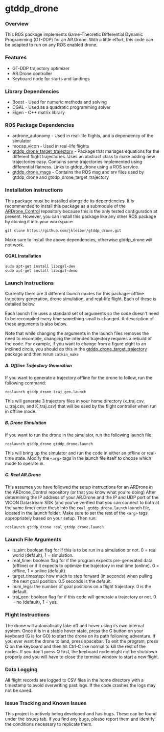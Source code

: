 # gtddp_drone

### Overview
This ROS package implements Game-Theoretic Differential Dynamic Programming (GT-DDP) for an AR.Drone. With a little effort, this code can be adapted to run on any ROS enabled drone.

### Features
* GT-DDP trajectory optimizer
* AR.Drone controller
* Keyboard node for starts and landings

### Library Dependencies
* Boost - Used for numeric methods and solving
* CGAL - Used as a quadratic programming solver 
* Eigen - C++ matrix library

### ROS Package Dependencies
* ardrone_autonomy - Used in real-life flights, and a dependency of the simulator
* mocap_vicon - Used in real-life flights
* [gtddp_drone_target_trajectory](https://github.com/jkleiber/gtddp_drone_target_trajectory/tree/master) - Package that manages equations for the different flight trajectories. Uses an abstract class to make adding new trajectories easy. Contains some trajectories implemented using differential flatness. Links to gtddp_drone using a ROS service.
* [gtddp_drone_msgs](https://github.com/jkleiber/gtddp_drone_msgs/tree/master) - Contains the ROS msg and srv files used by gtddp_drone and gtddp_drone_target_trajectory

### Installation Instructions
This package must be installed alongside its dependencies. It is recommended to install this package as a submodule of the [ARDrone_Control](https://github.com/jkleiber/ARDrone_Control) repository because this is the only tested configuration at present.
However, you can install this package like any other ROS package by cloning it into your workspace:
```
git clone https://github.com/jkleiber/gtddp_drone.git
```
Make sure to install the above dependencies, otherwise gtddp_drone will not work.

#### CGAL Installation
```
sudo apt-get install libcgal-dev
sudo apt-get install libcgal-demo
```

### Launch Instructions
Currently there are 3 different launch modes for this package: offline trajectory generation, drone simulation, and real-life flight. Each of these is detailed below.

Each launch file uses a standard set of arguments so the code doesn't need to be recompiled every time something small is changed. A description of these arguments is also below.

Note that while changing the arguments in the launch files removes the need to recompile, changing the intended trajectory requires a rebuild of the code. For example, if you want to change from a figure eight to an inclined circle, you should do this in the [gtddp_drone_target_trajectory](https://github.com/jkleiber/gtddp_drone_target_trajectory/tree/master) package and then rerun `catkin_make`

##### A. Offline Trajectory Generation
If you want to generate a trajectory offline for the drone to follow, run the following command:
```
roslaunch gtddp_drone traj_gen.launch
```
This will generate 3 trajectory files in your home directory (x_traj.csv, u_traj.csv, and K_traj.csv) that will be used by the flight controller when run in offline mode.

##### B. Drone Simulation
If you want to run the drone in the simulator, run the following launch file:
```
roslaunch gtddp_drone gtddp_drone.launch
```
This will bring up the simulator and run the code in either an offline or real-time state. Modify the `<arg>` tags in the launch file itself to choose which mode to operate in.

##### C. Real AR.Drone
This assumes you have followed the setup instructions for an ARDrone in the ARDrone_Control repository (or that you know what you're doing)
After determining the IP address of your AR.Drone and the IP and UDP port of the VICON Datastream SDK (and you've verified that you can connect to both at the same time) enter these into the `real_gtddp_drone.launch` launch file, located in the launch folder.
Make sure to set the rest of the `<arg>` tags appropriately based on your setup. Then run:
```
roslaunch gtddp_drone real_gtddp_drone.launch
```

### Launch File Arguments
* is_sim: boolean flag for if this is to be run in a simulation or not. 0 = real world (default), 1 = simulation.
* real_time: boolean flag for if the program expects pre-generated data (offline) or if it expects to optimize the trajectory in real time (online). 0 = offline, 1 = online (default).
* target_timestep: how much to step forward (in seconds) when pulling the next goal position. 0.5 seconds is the default.
* num_legs: the number of goal positions on a flight trajectory. 0 is the default.
* traj_gen: boolean flag for if this code will generate a trajectory or not. 0 = no (default), 1 = yes.

### Flight Instructions
The drone will automatically take off and hover using its own internal system. Once it is in a stable hover state, press the G button on your keyboard (G is for GO) to start the drone on its path following adventure. If you ever want the drone to land, press spacebar.
To exit the program, press Q on the keyboard and then hit Ctrl-C like normal to kill the rest of the nodes. If you don't press Q first, the keyboard node might not be shutdown properly and you will have to close the terminal window to start a new flight.

### Data Logging
All flight records are logged to CSV files in the home directory with a timestamp to avoid overwriting past logs. If the code crashes the logs may not be saved.

### Issue Tracking and Known Issues
This project is actively being developed and has bugs. These can be found under the issues tab. If you find any bugs, please report them and identify the conditions necessary to replicate them.

